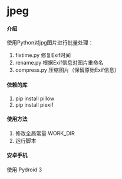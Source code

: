 # jpeg

#### 介绍
使用Python对jpg图片进行批量处理：
1. fixtime.py 修复Exif时间
2. rename.py 根据Exif信息对图片重命名
3. compress.py 压缩图片（保留原始Exif信息）

#### 依赖的库
1. pip install pillow
2. pip install piexif

#### 使用方法
1. 修改全局常量 WORK_DIR
2. 运行脚本

#### 安卓手机
使用 Pydroid 3
